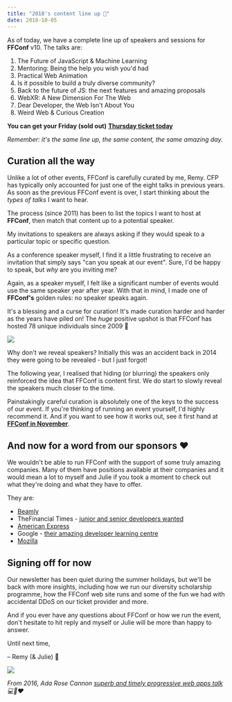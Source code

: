```yaml
---
title: "2018's content line up 🎉"
date: 2018-10-05
---
```


As of today, we have a complete line up of speakers and sessions for **FFConf** v10. The talks are:

1.  The Future of JavaScript & Machine Learning
2.  Mentoring: Being the help you wish you'd had
3.  Practical Web Animation
4.  Is it possible to build a truly diverse community?
5.  Back to the future of JS: the next features and amazing proposals
6.  WebXR: A New Dimension For The Web
7.  Dear Developer, the Web Isn't About You
8.  Weird Web & Curious Creation

**You can get your Friday (sold out)** [**Thursday ticket today**](https://ffconf.org/tickets)

_Remember: it's the same line up, the same content, the same amazing day._

## Curation all the way

Unlike a lot of other events, FFConf is carefully curated by me, Remy. CFP has typically only accounted for just one of the eight talks in previous years. As soon as the previous FFConf event is over, I start thinking about the _types of talks_ I want to hear.

The process (since 2011) has been to list the topics I want to host at **FFConf**, then match that content up to a potential speaker.

My invitations to speakers are always asking if they would speak to a particular topic or specific question.

As a conference speaker myself, I find it a little frustrating to receive an invitation that simply says "can you speak at our event". Sure, I'd be happy to speak, but _why_ are you inviting me?

Again, as a speaker myself, I felt like a significant number of events would use the same speaker year after year. With that in mind, I made one of **FFConf's** golden rules: no speaker speaks again.

It's a blessing and a curse for curation! It's made curation harder and harder as the years have piled on! The _huge_ positive upshot is that FFConf has hosted 78 unique individuals since 2009 🎉

[![](https://convertkit.s3.amazonaws.com/assets/pictures/40116/1576666/content_Screen_Shot_2018-10-05_at_13.09.21.png)](https://2018.ffconf.org/)

Why don't we reveal speakers? Initially this was an accident back in 2014 they were going to be revealed - but I just forgot!

The following year, I realised that hiding (or blurring) the speakers only reinforced the idea that FFConf is content first. We do start to slowly reveal the speakers much closer to the time.

Painstakingly careful curation is absolutely one of the keys to the success of our event. If you're thinking of running an event yourself, I'd highly recommend it. And if you want to see how it works out, see it first hand at [**FFConf in November**](https://ffconf.org/tickets).

## And now for a word from our sponsors ❤️

We wouldn't be able to run FFConf with the support of some truly amazing companies. Many of them have positions available at their companies and it would mean a lot to myself and Julie if you took a moment to check out what they're doing and what they have to offer.

They are:

*   [Beamly](https://www.beamly.com/#section-join-us)
*   TheFinancial Times - [junior and senior developers wanted](https://github.com/Financial-Times/careers)
*   [American Express](https://jobs.americanexpress.com/technology)
*   Google - [their amazing developer learning centre](https://developers.google.com/web/)
*   [Mozilla](http://mozilla.com/)

## Signing off for now

Our newsletter has been quiet during the summer holidays, but we'll be back with more insights, including how we run our diversity scholarship programme, how the FFConf web site runs and some of the fun we had with accidental DDoS on our ticket provider and more.

And if you ever have any questions about FFConf or how we run the event, don't hesitate to hit reply and myself or Julie will be more than happy to answer.

Until next time,

– Remy (& Julie) 👋

[![](https://convertkit.s3.amazonaws.com/assets/pictures/40116/1576751/content_25343956179_6eacc99091_z.jpg)](https://www.youtube.com/watch?v=5ylZbXelPMA&t=6s&list=PLXmT1r4krsTo5KtThq4dATD_ctsV8mdJQ&index=11)

_From 2016, Ada Rose Cannon [superb and timely progressive web apps talk](https://www.youtube.com/watch?v=5ylZbXelPMA&t=6s&list=PLXmT1r4krsTo5KtThq4dATD_ctsV8mdJQ&index=11) 💻💪❤️_
